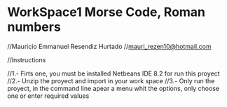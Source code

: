 # WorkSpace1 Morse Code, Roman numbers


//Mauricio Emmanuel Resendiz Hurtado
//mauri_rezen10@hotmail.com

//Instructions

//1.- Firts one, you must be installed Netbeans IDE 8.2 for run this proyect
//2.- Unzip the proyect and import in your work space
//3.- Only run the proyect, in the command line apear a menu whit the options, only choose one 
or enter required values 
